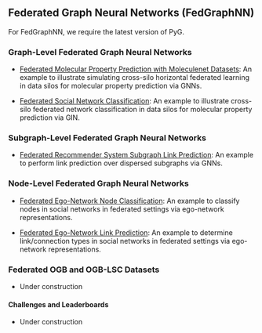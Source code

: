## Federated Graph Neural Networks (FedGraphNN)

For FedGraphNN, we require the latest version of PyG.

### Graph-Level Federated Graph Neural Networks 

- [Federated Molecular Property Prediction with Moleculenet Datasets](./fedgraphnn/moleculenet.md): An example to illustrate simulating cross-silo horizontal federated learning in data silos for molecular property prediction via GNNs.

- [Federated Social Network Classification](./fedgraphnn/social_graphs.md): An example to illustrate cross-silo federated network classification in data silos for molecular property prediction via GIN.

### Subgraph-Level Federated Graph Neural Networks 

- [Federated Recommender System Subgraph Link Prediction](./fedgraphnn/recsys.md):  An example to perform link prediction over dispersed subgraphs via GNNs.

### Node-Level Federated Graph Neural Networks 

- [Federated Ego-Network Node Classification](./fedgraphnn/egonet_nodeclf.md): An example to classify nodes in social networks in federated settings via ego-network representations.
    
- [Federated Ego-Network Link Prediction](./fedgraphnn/egonet_linkpred.md): An example to determine link/connection types in social networks in federated settings via ego-network representations.
 
### Federated OGB and OGB-LSC Datasets

- Under construction
  
#### Challenges and Leaderboards

- Under construction

